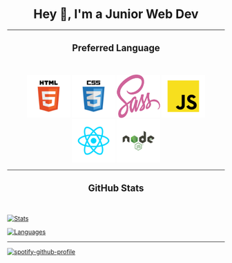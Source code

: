 <h1 align="center">Hey 👋, I'm a Junior Web Dev</h1>

---

<h2 align="center">Preferred Language</h2>
<br>

<p align="center">
    <img src="./src/html.svg" alt="logo html" width="100" height="100">
    <img src="./src/css.svg" alt="logo css" width="100" height="100">
    <img src="./src/sass.svg" alt="logo sass" width="100" height="100">
    <img src="./src/javascript.svg" alt="logo javascript" width="100" height="100">
    <img src="./src/react.svg" alt="logo react" width="100" height="100">
    <img src="./src/nodejs.svg" alt="logo nodejs" width="100" height="100">
</p>

---

<h2 align="center">GitHub Stats</h2>
<br>

[![Stats](https://github-readme-stats.vercel.app/api?username=JulienDaenen&show_icons=true&line_height=27&count_private=true&t&hide=prs,issues&hide_title=true&theme=radical)](https://github.com/JulienDaenen/JulienDaenen)

[![Languages](https://github-readme-stats.vercel.app/api/top-langs/?username=JulienDaenen&layout=compact&card_width=445&hide=hack&theme=radical)](https://github.com/JulienDaenen/JulienDaenen)

---

[![spotify-github-profile](https://spotify-github-profile.vercel.app/api/view?uid=2157glnwoux5x7pcfofbq6mry&cover_image=true&theme=novatorem&bar_color=da3d7b&bar_color_cover=true)](https://spotify-github-profile.vercel.app/api/view?uid=2157glnwoux5x7pcfofbq6mry&redirect=true)
